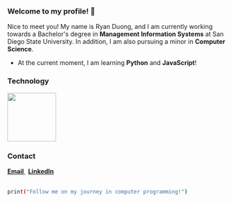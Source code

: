 ### Welcome to my profile! 👋


Nice to meet you! My name is Ryan Duong, and I am currently working towards a Bachelor's degree in **Management Information Systems** at San Diego State University. In addition, I am also pursuing a minor in **Computer Science**.

- At the current moment, I am learning **Python** and **JavaScript**! 



### Technology 

<img src="https://user-images.githubusercontent.com/109021644/226749288-461f0b4e-7fce-4b22-b5dd-d9efe09026d9.png" height="110">





### Contact

<b>
  <a style="font-weight: bold" href="mailto:ryannduong@gmail.com"> Email </a>
  &nbsp;
  <a style="font-weight: bold" href="https://www.linkedin.com/in/ryanhduong/"> LinkedIn </a>
</b>

<br>
<br>

```bash
print("Follow me on my journey in computer programming!")
```


